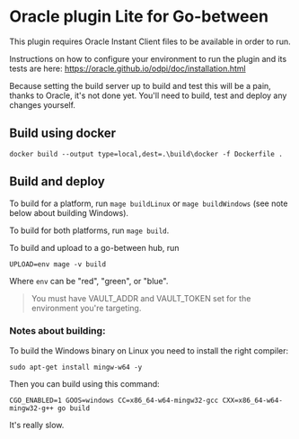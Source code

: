 # Oracle plugin Lite for Go-between


This plugin requires Oracle Instant Client files to be available in order to run.

Instructions on how to configure your environment to run the plugin and its
tests are here: https://oracle.github.io/odpi/doc/installation.html

Because setting the build server up to build and test this will be a pain, 
thanks to Oracle, it's not done yet. You'll need to build, test and deploy
any changes yourself.

## Build using docker
```
docker build --output type=local,dest=.\build\docker -f Dockerfile .
```

## Build and deploy

To build for a platform, run `mage buildLinux` or `mage buildWindows` (see note below about building Windows).

To build for both platforms, run `mage build`.

To build and upload to a go-between hub, run 

```
UPLOAD=env mage -v build
```

Where `env` can be "red", "green", or "blue".  

> You must have VAULT_ADDR and VAULT_TOKEN set for the environment you're targeting.



### Notes about building:

To build the Windows binary on Linux you need to install the right compiler:
```
sudo apt-get install mingw-w64 -y
```

Then you can build using this command:
 ```
CGO_ENABLED=1 GOOS=windows CC=x86_64-w64-mingw32-gcc CXX=x86_64-w64-mingw32-g++ go build
```

It's really slow.